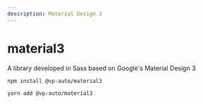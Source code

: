 ```yaml
---
description: Material Design 3
---
```


# material3

A library developed in Sass based on Google's Material Design 3

```sh
npm install @vp-auto/material3
```

```sh
yarn add @vp-auto/material3
```
